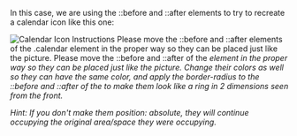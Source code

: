 In this case, we are using the ::before and ::after elements to try to recreate a calendar icon like this one:

![Calendar Icon](https://github.com/4GeeksAcademy/layouts-exercises/blob/master/.learn/assets/AlDLXvy.png?raw=true)
Instructions
Please move the ::before and ::after elements of the .calendar element in the proper way so they can be placed just like the picture.
Please move the ::before and ::after of the <em> element in the proper way so they can be placed just like the picture.
Change their colors as well so they can have the same color, and apply the border-radius to the ::before and ::after of the <em> to make them look like a ring in 2 dimensions seen from the front.

Hint: 
If you don't make them position: absolute, they will continue occupying the original area/space they were occupying.